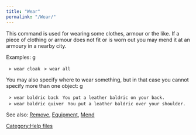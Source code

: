 ```yaml
---
title: "Wear"
permalink: "/Wear/"
---
```


This command is used for wearing some clothes, armour or the like. If a
piece of clothing or armour does not fit or is worn out you may mend it
at an armoury in a nearby city.

Examples: <nowiki>g

` > wear cloak`
` > wear all`

</pre>

You may also specify where to wear something, but in that case you
cannot specify more than one object: <nowiki>g

` > wear baldric back`
` You put a leather baldric on your back.`
` > wear baldric quiver`
` You put a leather baldric over your shoulder.`

</pre>

See also: [Remove](Remove "wikilink"),
[Equipment](Equipment "wikilink"), [Mend](Mend "wikilink")

[Category:Help files](Category:Help_files "wikilink")